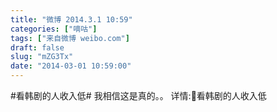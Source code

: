 ```yaml
---
title: "微博 2014.3.1 10:59"
categories: ["嘀咕"]
tags: ["来自微博 weibo.com"]
draft: false
slug: "mZG3Tx"
date: "2014-03-01 10:59:00"
---
```


<p>#看韩剧的人收入低# 我相信这是真的。。 详情:看韩剧的人收入低 ​​​​</p>
